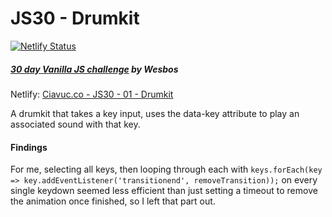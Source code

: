 # JS30 - Drumkit
[![Netlify Status](https://api.netlify.com/api/v1/badges/fd025c35-3846-4d58-8e5d-7e0a644fb322/deploy-status)](https://app.netlify.com/sites/amazing-kare-d58ebf/deploys)

##### [30 day Vanilla JS challenge](https://github.com/wesbos/JavaScript30) by Wesbos


Netlify: [Ciavuc.co - JS30 - 01 - Drumkit](https://amazing-kare-d58ebf.netlify.app/)

A drumkit that takes a key input, uses the data-key attribute to play an associated sound with that key. 

#### Findings
For me, selecting all keys, then looping through each with `keys.forEach(key => key.addEventListener('transitionend', removeTransition));` on every single keydown seemed less efficient than just setting a timeout to remove the animation once finished, so I left that part out.
